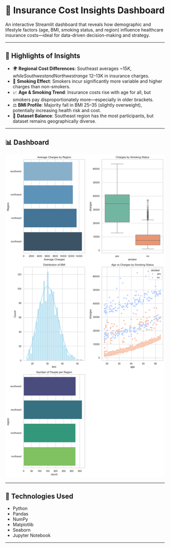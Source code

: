 # 🏥 Insurance Cost Insights Dashboard

An interactive Streamlit dashboard that reveals how demographic and lifestyle factors (age, BMI, smoking status, and region) influence healthcare insurance costs—ideal for data-driven decision-making and strategy.

---

## 📌 Highlights of Insights

- 🌍 **Regional Cost Differences**: Southeast averages ~$15K, while Southwest and Northwest range ~$12–13K in insurance charges.  
- 🚬 **Smoking Effect**: Smokers incur significantly more variable and higher charges than non-smokers.  
- 📈 **Age & Smoking Trend**: Insurance costs rise with age for all, but smokers pay disproportionately more—especially in older brackets.  
- ⚖️ **BMI Profile**: Majority fall in BMI 25–35 (slightly overweight), potentially increasing health risk and cost.  
- 👥 **Dataset Balance**: Southeast region has the most participants, but dataset remains geographically diverse.

---

## 📊 Dashboard 
 <img src="Screenshot/Insurance_dashboard.png" alt="Dashboard" width="800"/>


---

## 🧰 Technologies Used

- Python
- Pandas
- NumPy
- Matplotlib
- Seaborn
- Jupyter Notebook

---



